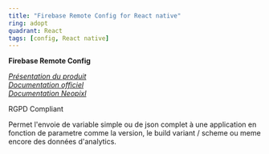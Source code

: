 ```yaml
---
title: "Firebase Remote Config for React native"
ring: adopt
quadrant: React
tags: [config, React native]
---
```


<p><b>Firebase Remote Config</b></p>
<em>
<a href="https://firebase.google.com/products/remote-config">Présentation du produit</a> </br>
<a href="https://rnfirebase.io/">Documentation officiel</a> </br>
<a href="https://neopixl.atlassian.net/wiki/spaces/DEVCENTER/pages/496238643/Firebase+remote+config">Documentation Neopixl</a> 
</em>
<p>RGPD Compliant</p>
<p> Permet l'envoie de variable simple ou de json complet à une application en fonction de parametre comme la version, le build variant / scheme ou meme encore des données d'analytics.</p>
